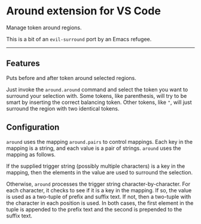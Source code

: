 # Around extension for VS Code

Manage token around regions.

This is a bit of an `evil-surround` port by an Emacs refugee.

-----------------------------------------------------------------------------------------------------------

## Features

Puts before and after token around selected regions.

Just invoke the `around.around` command and select the token you want to surround your selection with. Some tokens, like parenthesis, will try to be smart by inserting the correct balancing token. Other tokens, like `"`, will just surround the region with two identical tokens.

## Configuration

`around` uses the mapping `around.pairs` to control mappings. Each key in the mapping is a string, and each value is a
pair of strings. `around` uses the mapping as follows. 

If the supplied trigger string (possibly multiple characters) is a key in the mapping, then the elements in the value
are used to surround the selection. 

Otherwise, `around` processes the trigger string character-by-character. For each character, it checks to see if it is a
key in the mapping. If so, the value is used as a two-tuple of prefix and suffix text. If not, then a two-tuple with
the character in each position is used. In both cases, the first element in the tuple is appended to the prefix text and the
second is prepended to the suffix text.